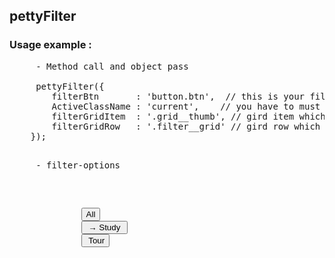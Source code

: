## pettyFilter 
### Usage example :

<pre>
     - Method call and object pass
  
     pettyFilter({
        filterBtn       : 'button.btn',  // this is your filter button which is the get targated value
        ActiveClassName : 'current',    // you have to must use by class name
        filterGridItem  : '.grid__thumb', // gird item which is your filter item
        filterGridRow   : '.filter__grid' // gird row which is the parrent of  filter item or grid item
    });
    
</pre>


     
<pre>
     - filter-options

     <CODE>
          <div class="filter-options">
                <button class="btn btn-primary current" data-target="*">All</button>
                <button class="btn btn-primary" data-target="A"> &#8594; Study </button>
                <button class="btn btn-primary"data-target="B"> Tour</button>
           </div>
     </CODE>
 </pre>





      
